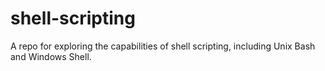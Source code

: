 # shell-scripting
A repo for exploring the capabilities of shell scripting, including Unix Bash and Windows Shell.
